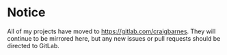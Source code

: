 # Notice

All of my projects have moved to <https://gitlab.com/craigbarnes>. They
will continue to be mirrored here, but any new issues or pull requests
should be directed to GitLab.
